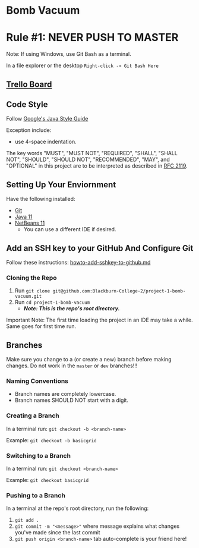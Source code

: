 # Bomb Vacuum

# Rule #1: NEVER PUSH TO MASTER

Note: If using Windows, use Git Bash as a terminal. 

In a file explorer or the desktop `Right-click -> Git Bash Here`

## [Trello Board](https://trello.com/b/2BllDNvD/bombvacuum)

## Code Style

Follow [Google's Java Style Guide](https://google.github.io/styleguide/javaguide.html) 

Exception include:
- use 4-space indentation.

The key words "MUST", "MUST NOT", "REQUIRED", "SHALL", "SHALL
NOT", "SHOULD", "SHOULD NOT", "RECOMMENDED",  "MAY", and
"OPTIONAL" in this project are to be interpreted as described 
in [RFC 2119](https://tools.ietf.org/html/rfc2119).

## Setting Up Your Enviornment

Have the following installed:
- [Git](https://github.com/cordell-stocker/CS.Resources/blob/master/howto-setup-environment.md#howto-install-git)
- [Java 11](https://github.com/cordell-stocker/CS.Resources/blob/master/howto-setup-environment.md#howto-install-java-11)
- [NetBeans 11](https://github.com/cordell-stocker/CS.Resources/blob/master/howto-setup-environment.md#howto-install-netbeans-11)
  - You can use a different IDE if desired.

## Add an SSH key to your GitHub And Configure Git

Follow these instructions: 
[howto-add-sshkey-to-github.md](https://github.com/cordell-stocker/CS.Resources/blob/master/howto-add-sshkey-to-github.md)

### Cloning the Repo

1. Run `git clone git@github.com:Blackburn-College-2/project-1-bomb-vacuum.git`
1. Run `cd project-1-bomb-vacuum`
   - ***Note: This is the repo's root directory.***

Important Note: The first time loading the project in an IDE may take a while. Same goes for first time run.

## Branches

Make sure you change to a \(or create a new\) branch before making changes. Do not work in the `master` or `dev` branches!!!

### Naming Conventions

- Branch names are completely lowercase.
- Branch names SHOULD NOT start with a digit.

### Creating a Branch

In a terminal run: `git checkout -b <branch-name>`

Example: `git checkout -b basicgrid`

### Switching to a Branch

In a terminal run: `git checkout <branch-name>`

Example: `git checkout basicgrid`

### Pushing to a Branch

In a terminal at the repo's root directory, run the following:
1. `git add .`
1. `git commit -m "<message>"` where message explains what changes you've made since the last commit
1. `git push origin <branch-name>` tab auto-complete is your friend here!

